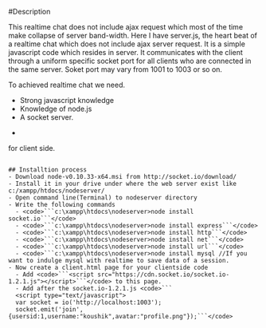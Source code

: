 #Description

This realtime chat does not include ajax request which most of the time make collapse of server band-width. Here I have server.js, the heart beat of a realtime chat which does not include ajax server request. It is a simple javascript code which resides in server. It communicates with the client through a uniform specific socket port for all clients who are connected in the same server. Soket port may vary from 1001 to 1003 or so on. 


  To achieved realtime chat we need.

  - Strong javascript knowledge
  - Knowledge of node.js
  - A socket server.
  - ```
  <script src="https://cdn.socket.io/socket.io-1.2.1.js"></script> for client side.
  ```
  
## Installtion process
  - Download node-v0.10.33-x64.msi from http://socket.io/download/
  - Install it in your drive under where the web server exist like c:/xampp/htdocs/nodeserver/
  - Open command line(Terminal) to nodeserver directory
  - Write the following commands
    - <code>```c:\xampp\htdocs\nodeserver>node install socket.io```</code>
    - <code>```c:\xampp\htdocs\nodeserver>node install express```</code>
    - <code>```c:\xampp\htdocs\nodeserver>node install http```</code>
    - <code>```c:\xampp\htdocs\nodeserver>node install net```</code>
    - <code>```c:\xampp\htdocs\nodeserver>node install url```</code>
    - <code>```c:\xampp\htdocs\nodeserver>node install mysql //If you want to indulge mysql with realtime to save data of a session.
  - Now create a client.html page for your clientside code
    - Add <code>```<script src="https://cdn.socket.io/socket.io-1.2.1.js"></script>```</code> to this page.
    - Add after the socket.io-1.2.1.js <code>```
    <script type="text/javascript">
    var socket = io('http://localhost:1003');
    socket.emit('join',{usersid:1,username:"koushik",avatar:"profile.png"});```</code>

  
